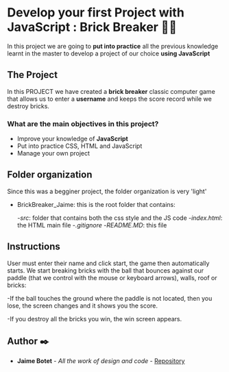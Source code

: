 # Develop your first Project with JavaScript : Brick Breaker 🔨🧱

In this project we are going to **put into practice** all the previous knowledge learnt in the master to develop a project of our choice  **using JavaScript**

## The Project

In this PROJECT we have created a **brick breaker**  classic computer game that allows us to enter a **username** and keeps the score record while we destroy bricks.

### What are the main objectives in this project?

- Improve your knowledge of **JavaScript**
- Put into practice CSS, HTML and JavaScript
- Manage your own project

## Folder organization

Since this was a begginer project, the folder organization is very 'light'
- BrickBreaker_Jaime: this is the root folder that contains:
    
    -_src_: folder that contains both the css style and the JS code
    -_index.html_: the HTML main file
    -_.gitignore_
    -_README.MD_: this file

## Instructions

User must enter their name and click start, the game then automatically starts.
We start breaking bricks with the ball that bounces against our paddle (that we control with the mouse or keyboard arrows), walls, roof or bricks:

-If the ball touches the ground where the paddle is not located, then you lose, the screen changes and it shows you the score.

-If you destroy all the bricks you win, the win screen appears.


## Author ✒️

- **Jaime Botet** - _All the work of design and code_ - [Repository](https://code.assemblerschool.com/jaime-botet/BrickBreaker)
